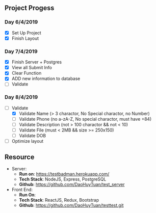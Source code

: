 ## Project Progess

### Day 6/4/2019
- [X] Set Up Project
- [X] Finish Layout
### Day 7/4/2019
- [X] Finish Server + Postgres
- [X] View all Submit Info
- [X] Clear Function 
- [X] ADD new information to database
- [ ] Validate 

### Day 8/4/2019
- [ ] Validate
    + [X] Validate Name (> 3 charactor, No Special charactor, no Number)
    + [ ] Validate Phone (no a-zA-Z, No special charactor, must have +84)
    + [ ] Validate Description (not > 100 charactor && not < 10)
    + [ ] Validate File (must < 2MB && size >= 250x150)
    + [ ] Validate DOB
- [ ] Optimize layout
## Resource
- Server: 
    + **Run on**: https://testbadman.herokuapp.com/ 
    + **Tech Stack**: NodeJS, Express, PostgreSQL
    + **Github**: https://github.com/DaoHuyTuan/test_server
- Front End:
    + **Run On**: 
    + **Tech Stack**: ReactJS, Redux, Bootstrap
    + **Github**: https://github.com/DaoHuyTuan/testtest.git